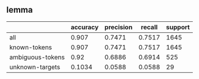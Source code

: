 
## lemma

|                  | accuracy | precision | recall | support |
|------------------|----------|-----------|--------|---------|
| all              | 0.907    | 0.7471    | 0.7517 | 1645    |
| known-tokens     | 0.907    | 0.7471    | 0.7517 | 1645    |
| ambiguous-tokens | 0.92     | 0.6886    | 0.6914 | 525     |
| unknown-targets  | 0.1034   | 0.0588    | 0.0588 | 29      |

